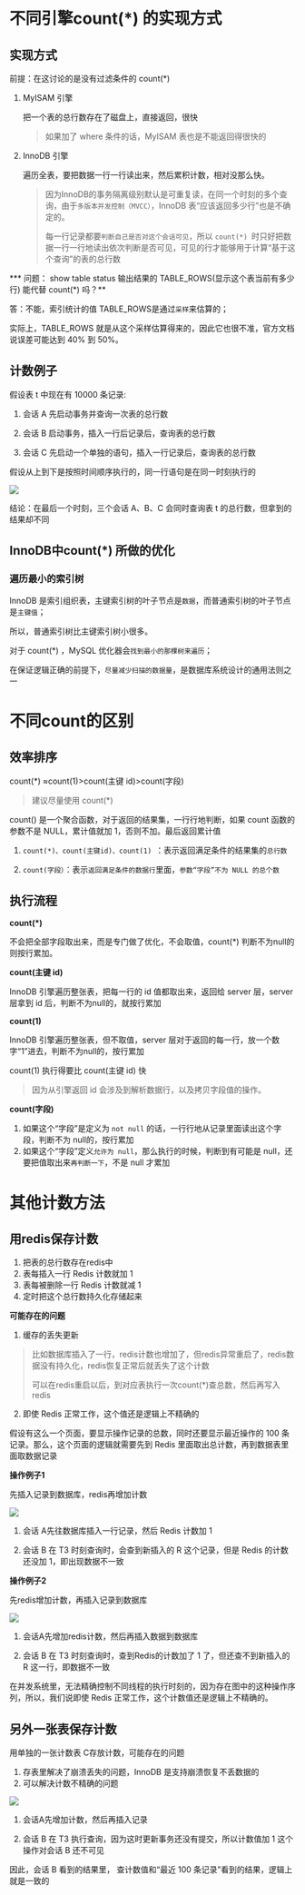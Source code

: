 # 不同引擎count(*) 的实现方式

## 实现方式

前提：在这讨论的是没有过滤条件的 count(*)

1. MyISAM 引擎

   把一个表的总行数存在了磁盘上，直接返回，很快

   > 如果加了 where 条件的话，MyISAM 表也是不能返回得很快的

2. InnoDB 引擎

   遍历全表，要把数据一行一行读出来，然后累积计数，相对没那么快。

   > 因为InnoDB的事务隔离级别默认是可重复读，在同一个时刻的多个查询，由于`多版本并发控制（MVCC）`，InnoDB 表“应该返回多少行”也是不确定的。
   >
   > 每一行记录都要`判断自己是否对这个会话可见`，所以 `count(*) `时只好把数据一行一行地读出依次判断是否可见，可见的行才能够用于计算“基于这个查询”的表的总行数



*** 问题： show table status 输出结果的 TABLE_ROWS(显示这个表当前有多少行) 能代替 count(*) 吗？**

答：不能，索引统计的值 TABLE_ROWS是通过`采样`来估算的；

实际上，TABLE_ROWS 就是从这个采样估算得来的，因此它也很不准，官方文档说误差可能达到 40% 到 50%。



## 计数例子

假设表 t 中现在有 10000 条记录:

1. 会话 A 先启动事务并查询一次表的总行数

2. 会话 B 启动事务，插入一行后记录后，查询表的总行数

3. 会话 C 先启动一个单独的语句，插入一行记录后，查询表的总行数

   

假设从上到下是按照时间顺序执行的，同一行语句是在同一时刻执行的

![](https://gitee.com/sinkhaha/picture/raw/master/img/mysql/14_%E4%BC%9A%E8%AF%9Dabc%E7%9A%84%E6%89%A7%E8%A1%8C%E6%B5%81%E7%A8%8B.png)



结论：在最后一个时刻，三个会话 A、B、C 会同时查询表 t 的总行数，但拿到的结果却不同



## InnoDB中count(*) 所做的优化

### 遍历最小的索引树

InnoDB 是索引组织表，主键索引树的叶子节点是`数据`，而普通索引树的叶子节点是`主键值`；

所以，普通索引树比主键索引树小很多。



对于 count(*) ，MySQL 优化器会`找到最小的那棵树来遍历`；

在保证逻辑正确的前提下，`尽量减少扫描的数据量`，是数据库系统设计的通用法则之一



# 不同count的区别

## 效率排序

count(*) ≈count(1)>count(主键 id)>count(字段)

> 建议尽量使用 count(*)



count() 是一个聚合函数，对于返回的结果集，一行行地判断，如果 count 函数的参数不是 NULL，累计值就加 1，否则不加。最后返回累计值



1. `count(*)、count(主键id)、count(1) `：表示返回满足条件的结果集的`总行数`

2. `count(字段）`：表示`返回满足条件的数据行`里面，`参数“字段”不为 NULL 的总个数`



## 执行流程

**count(*)**

不会把全部字段取出来，而是专门做了优化，不会取值，count(*) 判断不为null的则按行累加。



**count(主键 id)**

InnoDB 引擎遍历整张表，把每一行的 id 值都取出来，返回给 server 层，server 层拿到 id 后，判断不为null的，就按行累加



**count(1)**

InnoDB 引擎遍历整张表，但不取值，server 层对于返回的每一行，放一个数字“1”进去，判断不为null的，按行累加



count(1) 执行得要比 count(主键 id) 快

> 因为从引擎返回 id 会涉及到解析数据行，以及拷贝字段值的操作。



**count(字段)**

1. 如果这个“字段”是定义为 `not null` 的话，一行行地从记录里面读出这个字段，判断不为 null的，按行累加
2. 如果这个“字段”定义`允许为 null`，那么执行的时候，判断到有可能是 null，还要把值取出来`再判断一下`，不是 null 才累加



# 其他计数方法

## 用redis保存计数

1. 把表的总行数存在redis中
2. 表每插入一行 Redis 计数就加 1
3. 表每被删除一行 Redis 计数就减 1
4. 定时把这个总行数持久化存储起来



**可能存在的问题**

1. 缓存的丢失更新

> 比如数据库插入了一行，redis计数也增加了，但redis异常重启了，redis数据没有持久化，redis恢复正常后就丢失了这个计数
>
> 可以在redis重启以后，到对应表执行一次count(*)查总数，然后再写入redis

2. 即使 Redis 正常工作，这个值还是逻辑上不精确的



假设有这么一个页面，要显示操作记录的总数，同时还要显示最近操作的 100 条记录。那么，这个页面的逻辑就需要先到 Redis 里面取出总计数，再到数据表里面取数据记录



**操作例子1**

先插入记录到数据库，redis再增加计数

![](https://gitee.com/sinkhaha/picture/raw/master/img/mysql/14_%E4%BC%9A%E8%AF%9Dab%E6%97%B6%E5%BA%8F%E5%9B%BE2.png)

1. 会话 A先往数据库插入一行记录，然后 Redis 计数加 1

2. 会话 B 在 T3 时刻查询时，会查到新插入的 R 这个记录，但是 Redis 的计数还没加 1，即出现数据不一致



**操作例子2**

先redis增加计数，再插入记录到数据库

![](https://gitee.com/sinkhaha/picture/raw/master/img/mysql/14_ab%E6%97%B6%E5%BA%8F%E5%9B%BE3.png)



1. 会话A先增加redis计数，然后再插入数据到数据库

2. 会话 B 在 T3 时刻查询时，查到Redis的计数加了 1 了，但还查不到新插入的 R 这一行，即数据不一致



在并发系统里，无法精确控制不同线程的执行时刻的，因为存在图中的这种操作序列，所以，我们说即使 Redis 正常工作，这个计数值还是逻辑上不精确的。



## 另外一张表保存计数

用单独的一张计数表 C存放计数，可能存在的问题

1. 存表里解决了崩溃丢失的问题，InnoDB 是支持崩溃恢复不丢数据的
2. 可以解决计数不精确的问题



![](https://gitee.com/sinkhaha/picture/blob/master/img/mysql/14_%E4%BC%9A%E8%AF%9Dab%E6%97%B6%E5%BA%8F%E5%9B%BE4.png)



1. 会话A先增加计数，然后再插入记录

2. 会话 B 在 T3 执行查询，因为这时更新事务还没有提交，所以计数值加 1 这个操作对会话 B 还不可见

因此，会话 B 看到的结果里， 查计数值和“最近 100 条记录”看到的结果，逻辑上就是一致的

